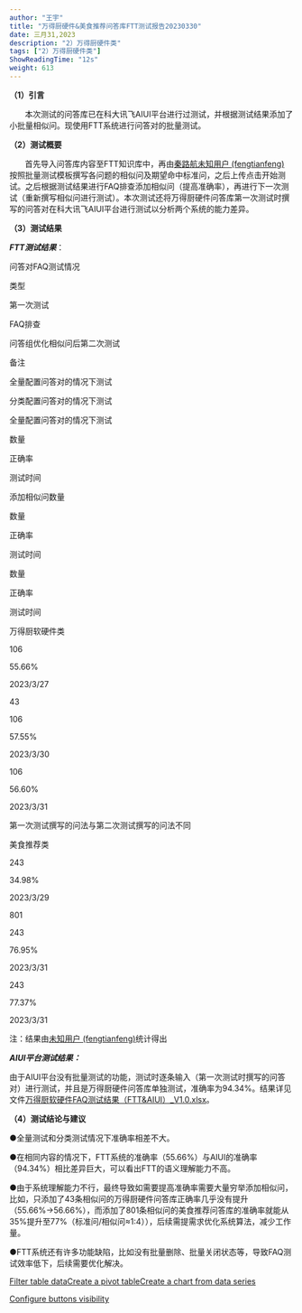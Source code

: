 ```yaml
---
author: "王宇"
title: "万得厨硬件&美食推荐问答库FTT测试报告20230330"
date: 三月31,2023
description: "2）万得厨硬件类"
tags: ["2）万得厨硬件类"]
ShowReadingTime: "12s"
weight: 613
---
```

**（1）引言**

       本次测试的问答库已在科大讯飞AIUI平台进行过测试，并根据测试结果添加了小批量相似问。现使用FTT系统进行问答对的批量测试。

**（2）测试概要**

       首先导入问答库内容至FTT知识库中，再由[秦路航](/display/~qinluhang)[未知用户 (fengtianfeng)](/display/~fengtianfeng) 按照批量测试模板撰写各问题的相似问及期望命中标准问，之后上传点击开始测试。之后根据测试结果进行FAQ排查添加相似问（提高准确率），再进行下一次测试（重新撰写相似问进行测试）。本次测试还将万得厨硬件问答库第一次测试时撰写的问答对在科大讯飞AIUI平台进行测试以分析两个系统的能力差异。

**（3）测试结果**

**_FTT测试结果_**：

问答对FAQ测试情况

类型

第一次测试

FAQ排查

问答组优化相似问后第二次测试

备注

全量配置问答对的情况下测试

分类配置问答对的情况下测试

全量配置问答对的情况下测试

数量

正确率

测试时间

添加相似问数量

数量

正确率

测试时间

数量

正确率

测试时间

万得厨软硬件类

106

55.66%

2023/3/27

43

106

57.55%

2023/3/30

106

56.60%

2023/3/31

第一次测试撰写的问法与第二次测试撰写的问法不同

美食推荐类

243

34.98%

2023/3/29

801

243

76.95%

2023/3/31

243

77.37%

2023/3/31

  

注：结果由[未知用户 (fengtianfeng)](/display/~fengtianfeng)统计得出

**_AIUI平台测试结果：_**

由于AIUI平台没有批量测试的功能，测试时逐条输入（第一次测试时撰写的问答对）进行测试，并且是万得厨硬件问答库单独测试，准确率为94.34%。结果详见文件[万得厨软硬件FAQ测试结果（FTT&AIUI）\_V1.0.xlsx](/download/attachments/97900619/%E4%B8%87%E5%BE%97%E5%8E%A8%E8%BD%AF%E7%A1%AC%E4%BB%B6FAQ%E6%B5%8B%E8%AF%95%E7%BB%93%E6%9E%9C%EF%BC%88FTT%26AIUI%EF%BC%89_V1.0.xlsx?version=1&modificationDate=1680247249064&api=v2)。

**（4）测试结论与建议**

●全量测试和分类测试情况下准确率相差不大。

●在相同内容的情况下，FTT系统的准确率（55.66%）与AIUI的准确率（94.34%）相比差异巨大，可以看出FTT的语义理解能力不高。

●由于系统理解能力不行，最终导致如需要提高准确率需要大量穷举添加相似问，比如，只添加了43条相似问的万得厨硬件问答库正确率几乎没有提升（55.66%→56.66%），而添加了801条相似问的美食推荐问答库的准确率就能从35%提升至77%（标准问/相似问≈1:4）），后续需提需求优化系统算法，减少工作量。

●FTT系统还有许多功能缺陷，比如没有批量删除、批量关闭状态等，导致FAQ测试效率低下，后续需要优化解决。

[Filter table data](#)[Create a pivot table](#)[Create a chart from data series](#)

[Configure buttons visibility](/users/tfac-settings.action)